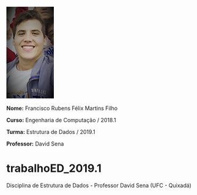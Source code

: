 ![](eu_Easy-Resize.com.jpg)

**Nome:** Francisco Rubens Félix Martins Filho

**Curso:** Engenharia de Computação / 2018.1  

**Turma:** Estrutura de Dados / 2019.1  

**Professor:** David Sena  

# trabalhoED_2019.1
Disciplina de Estrutura de Dados - Professor David Sena (UFC - Quixadá)
